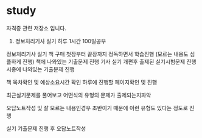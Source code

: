# study
자격증 관련 저장소 입니다.

1. 정보처리기사 실기 하루 1시간 100일공부

정보처리기사 실기 책 구매
첫장부터 끝장까지 정독하면서 학습진행 (모르는 내용도 심플하게 진행)
책에 나와있는 기출문제 진행
기사 실기 개편후 출제된 실기시험문제 진행
시중에 나와있는 기출문제 진행

책 목차확인 및 예상소요시간 확인
하루에 진행할 페이지확인 및 진행

최근실기문제를 풀어보고 어떤식의 유형의 문제가 출제되는지파악

오답노트작성 및 잘 모르는 내용인경우 초반이기 때문에 이런 유형도
있다는 정도로 진행


실기 기출문제 진행 후 오답노트작성
